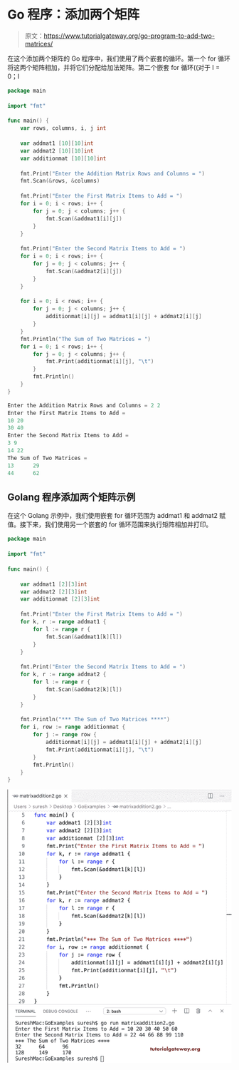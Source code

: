 # Go 程序：添加两个矩阵

> 原文：<https://www.tutorialgateway.org/go-program-to-add-two-matrices/>

在这个添加两个矩阵的 Go 程序中，我们使用了两个嵌套的循环。第一个 for 循环将这两个矩阵相加，并将它们分配给加法矩阵。第二个嵌套 for 循环((对于 I = 0；I

```go
package main

import "fmt"

func main() {
    var rows, columns, i, j int

    var addmat1 [10][10]int
    var addmat2 [10][10]int
    var additionmat [10][10]int

    fmt.Print("Enter the Addition Matrix Rows and Columns = ")
    fmt.Scan(&rows, &columns)

    fmt.Print("Enter the First Matrix Items to Add = ")
    for i = 0; i < rows; i++ {
        for j = 0; j < columns; j++ {
            fmt.Scan(&addmat1[i][j])
        }
    }

    fmt.Print("Enter the Second Matrix Items to Add = ")
    for i = 0; i < rows; i++ {
        for j = 0; j < columns; j++ {
            fmt.Scan(&addmat2[i][j])
        }
    }

    for i = 0; i < rows; i++ {
        for j = 0; j < columns; j++ {
            additionmat[i][j] = addmat1[i][j] + addmat2[i][j]
        }
    }
    fmt.Println("The Sum of Two Matrices = ")
    for i = 0; i < rows; i++ {
        for j = 0; j < columns; j++ {
            fmt.Print(additionmat[i][j], "\t")
        }
        fmt.Println()
    }
}
```

```go
Enter the Addition Matrix Rows and Columns = 2 2
Enter the First Matrix Items to Add = 
10 20
30 40
Enter the Second Matrix Items to Add = 
3 9
14 22
The Sum of Two Matrices = 
13      29
44      62
```

## Golang 程序添加两个矩阵示例

在这个 Golang 示例中，我们使用嵌套 for 循环范围为 addmat1 和 addmat2 赋值。接下来，我们使用另一个嵌套的 for 循环范围来执行矩阵相加并打印。

```go
package main

import "fmt"

func main() {

    var addmat1 [2][3]int
    var addmat2 [2][3]int
    var additionmat [2][3]int

    fmt.Print("Enter the First Matrix Items to Add = ")
    for k, r := range addmat1 {
        for l := range r {
            fmt.Scan(&addmat1[k][l])
        }
    }

    fmt.Print("Enter the Second Matrix Items to Add = ")
    for k, r := range addmat2 {
        for l := range r {
            fmt.Scan(&addmat2[k][l])
        }
    }

    fmt.Println("*** The Sum of Two Matrices ****")
    for i, row := range additionmat {
        for j := range row {
            additionmat[i][j] = addmat1[i][j] + addmat2[i][j]
            fmt.Print(additionmat[i][j], "\t")
        }
        fmt.Println()
    }
}
```

![Golang Program to Add Two Matrices 2](img/17bb2c04b06b84d2675d579228c07867.png)